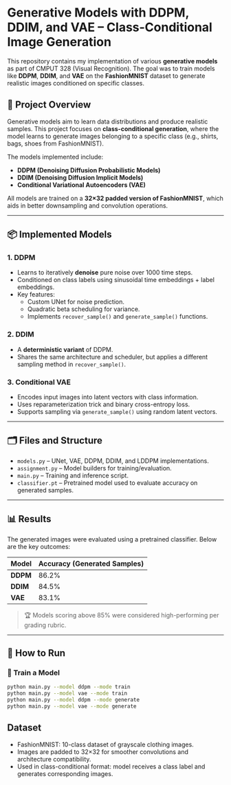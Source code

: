 # Generative Models with DDPM, DDIM, and VAE – Class-Conditional Image Generation

This repository contains my implementation of various **generative models** as part of CMPUT 328 (Visual Recognition). The goal was to train models like **DDPM**, **DDIM**, and **VAE** on the **FashionMNIST** dataset to generate realistic images conditioned on specific classes.

## 🧠 Project Overview

Generative models aim to learn data distributions and produce realistic samples. This project focuses on **class-conditional generation**, where the model learns to generate images belonging to a specific class (e.g., shirts, bags, shoes from FashionMNIST).

The models implemented include:

- **DDPM (Denoising Diffusion Probabilistic Models)**  
- **DDIM (Denoising Diffusion Implicit Models)**  
- **Conditional Variational Autoencoders (VAE)**  

All models are trained on a **32×32 padded version of FashionMNIST**, which aids in better downsampling and convolution operations.

---

## 📦 Implemented Models

### 1. DDPM
- Learns to iteratively **denoise** pure noise over 1000 time steps.
- Conditioned on class labels using sinusoidal time embeddings + label embeddings.
- Key features:
  - Custom UNet for noise prediction.
  - Quadratic beta scheduling for variance.
  - Implements `recover_sample()` and `generate_sample()` functions.

### 2. DDIM
- A **deterministic variant** of DDPM.
- Shares the same architecture and scheduler, but applies a different sampling method in `recover_sample()`.

### 3. Conditional VAE
- Encodes input images into latent vectors with class information.
- Uses reparameterization trick and binary cross-entropy loss.
- Supports sampling via `generate_sample()` using random latent vectors.

---

## 🗂️ Files and Structure

- `models.py` – UNet, VAE, DDPM, DDIM, and LDDPM implementations.
- `assignment.py` – Model builders for training/evaluation.
- `main.py` – Training and inference script.
- `classifier.pt` – Pretrained model used to evaluate accuracy on generated samples.

---

## 📊 Results

The generated images were evaluated using a pretrained classifier. Below are the key outcomes:

| Model   | Accuracy (Generated Samples) |
|---------|------------------------------|
| **DDPM**   | 86.2%                         |
| **DDIM**   | 84.5%                         |
| **VAE**    | 83.1%                         |

> 🏆 Models scoring above 85% were considered high-performing per grading rubric.

---

## 🧪 How to Run

### 🔧 Train a Model
```bash
python main.py --model ddpm --mode train
python main.py --model vae --mode train
python main.py --model ddpm --mode generate
python main.py --model vae --mode generate
```

## Dataset
- FashionMNIST: 10-class dataset of grayscale clothing images.
- Images are padded to 32×32 for smoother convolutions and architecture compatibility.
- Used in class-conditional format: model receives a class label and generates corresponding images.

